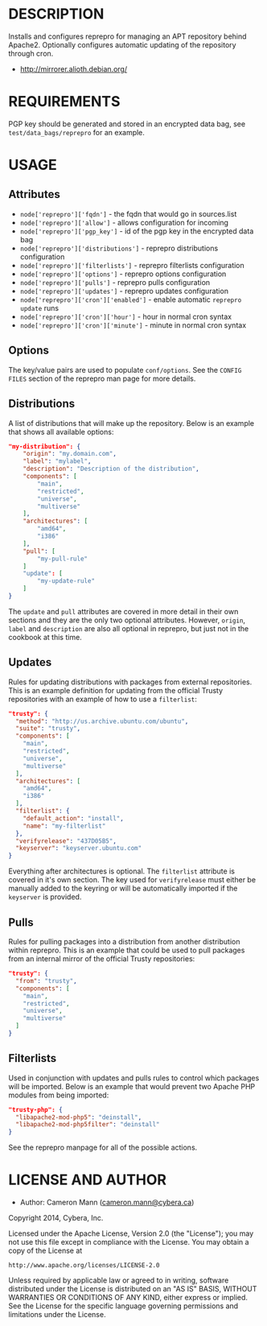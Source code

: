 DESCRIPTION
===========

Installs and configures reprepro for managing an APT repository behind Apache2. Optionally configures automatic updating of the repository through cron.

* http://mirrorer.alioth.debian.org/

REQUIREMENTS
============

PGP key should be generated and stored in an encrypted data bag, see `test/data_bags/reprepro` for an example.

USAGE
=====

Attributes
----------

* `node['reprepro']['fqdn']` - the fqdn that would go in sources.list
* `node['reprepro']['allow']` - allows configuration for incoming
* `node['reprepro']['pgp_key']` - id of the pgp key in the encrypted data bag
* `node['reprepro']['distributions']` - reprepro distributions configuration
* `node['reprepro']['filterlists']` - reprepro filterlists configuration
* `node['reprepro']['options']` - reprepro options configuration
* `node['reprepro']['pulls']` - reprepro pulls configuration
* `node['reprepro']['updates']` - reprepro updates configuration
* `node['reprepro']['cron']['enabled']` - enable automatic `reprepro update` runs
* `node['reprepro']['cron']['hour']` - hour in normal cron syntax
* `node['reprepro']['cron']['minute']` - minute in normal cron syntax

Options
-------

The key/value pairs are used to populate `conf/options`. See the `CONFIG FILES` section of the reprepro man page for more details.

Distributions
-------------

A list of distributions that will make up the repository. Below is an example that shows all available options:

```json
"my-distribution": {
    "origin": "my.domain.com",
    "label": "mylabel",
    "description": "Description of the distribution",
    "components": [
        "main",
        "restricted",
        "universe",
        "multiverse"
    ],
    "architectures": [
        "amd64",
        "i386"                                                                  
    ],
    "pull": [
        "my-pull-rule"
    ]
    "update": [
        "my-update-rule"
    ]
}
```

The `update` and `pull` attributes are covered in more detail in their own sections and they are the only two optional attributes. However, `origin`, `label` and `description` are also all optional in reprepro, but just not in the cookbook at this time.

Updates
-------

Rules for updating distributions with packages from external repositories. This is an example definition for updating from the official Trusty repositories with an example of how to use a `filterlist`:

```json
"trusty": {
  "method": "http://us.archive.ubuntu.com/ubuntu",
  "suite": "trusty",
  "components": [
    "main",
    "restricted",
    "universe",
    "multiverse"
  ],
  "architectures": [
    "amd64",
    "i386"
  ],
  "filterlist": {
    "default_action": "install",
    "name": "my-filterlist"
  },
  "verifyrelease": "437D05B5",                                                                                                      
  "keyserver": "keyserver.ubuntu.com"
}
```

Everything after architectures is optional. The `filterlist` attribute is covered in it's own section. The key used for `verifyrelease` must either be manually added to the keyring or will be automatically imported if the `keyserver` is provided.

Pulls
-----

Rules for pulling packages into a distribution from another distribution within reprepro. This is an example that could be used to pull packages from an internal mirror of the official Trusty repositories:

```json
"trusty": {
  "from": "trusty",
  "components": [
    "main",
    "restricted",
    "universe",
    "multiverse"
  ]
}
```

Filterlists
-----------

Used in conjunction with updates and pulls rules to control which packages will be imported. Below is an example that would prevent two Apache PHP modules from being imported:

```json
"trusty-php": {
  "libapache2-mod-php5": "deinstall",
  "libapache2-mod-php5filter": "deinstall"
}  
```

See the reprepro manpage for all of the possible actions.

LICENSE AND AUTHOR
==================

- Author: Cameron Mann (<cameron.mann@cybera.ca>)

Copyright 2014, Cybera, Inc.

Licensed under the Apache License, Version 2.0 (the "License");
you may not use this file except in compliance with the License.
You may obtain a copy of the License at

    http://www.apache.org/licenses/LICENSE-2.0

Unless required by applicable law or agreed to in writing, software
distributed under the License is distributed on an "AS IS" BASIS,
WITHOUT WARRANTIES OR CONDITIONS OF ANY KIND, either express or implied.
See the License for the specific language governing permissions and
limitations under the License.
